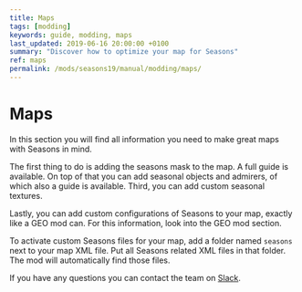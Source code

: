 ```yaml
---
title: Maps
tags: [modding]
keywords: guide, modding, maps
last_updated: 2019-06-16 20:00:00 +0100
summary: "Discover how to optimize your map for Seasons"
ref: maps
permalink: /mods/seasons19/manual/modding/maps/
---
```


# Maps

In this section you will find all information you need to make great maps with Seasons in mind.

The first thing to do is adding the seasons mask to the map. A full guide is available. On top of that you can add seasonal objects and admirers, of which also a guide is available. Third, you can add custom seasonal textures.

Lastly, you can add custom configurations of Seasons to your map, exactly like a GEO mod can. For this information, look into the GEO mod section.

To activate custom Seasons files for your map, add a folder named `seasons` next to your map XML file. Put all Seasons related XML files in that folder. The mod will automatically find those files.

If you have any questions you can contact the team on [Slack](https://slack.realismusmodding.com).
